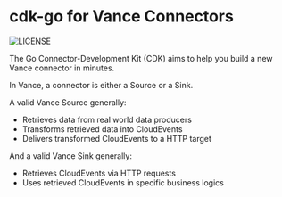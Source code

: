 # cdk-go for Vance Connectors
[![LICENSE](https://img.shields.io/github/license/cloudevents/sdk-go.svg)](https://github.com/cloudevents/sdk-go/blob/main/LICENSE)

The Go Connector-Development Kit (CDK) aims to help you build a new Vance connector in minutes.

In Vance, a connector is either a Source or a Sink.

A valid Vance Source generally:
- Retrieves data from real world data producers
- Transforms retrieved data into CloudEvents
- Delivers transformed CloudEvents to a HTTP target

And a valid Vance Sink generally:
- Retrieves CloudEvents via HTTP requests
- Uses retrieved CloudEvents in specific business logics